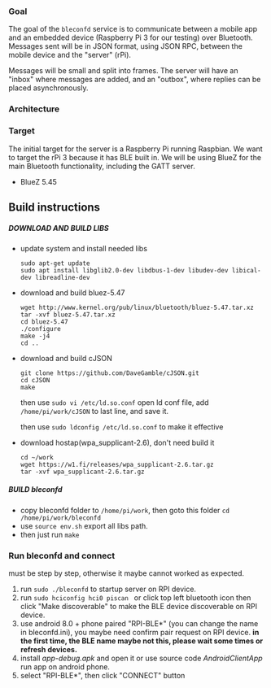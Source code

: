 ### Goal

The goal of the `bleconfd` service is to communicate between a mobile app and an embedded device (Raspberry Pi 3 for our testing) over Bluetooth.  Messages sent will be in JSON format, using JSON RPC, between the mobile device and the "server" (rPi).

Messages will be small and split into frames.  The server will have an "inbox" where messages are added, and an "outbox", where replies can be placed asynchronously.

### Architecture


### Target

The initial target for the server is a Raspberry Pi running Raspbian.  We want to target the rPi 3 because it has BLE built in.  We will be using BlueZ for the main Bluetooth functionality, including the GATT server.

* BlueZ 5.45

## Build instructions

##### DOWNLOAD AND BUILD LIBS

- update system and install needed libs 

  ```
  sudo apt-get update
  sudo apt install libglib2.0-dev libdbus-1-dev libudev-dev libical-dev libreadline-dev
  ```

- download and build bluez-5.47

  ```
  wget http://www.kernel.org/pub/linux/bluetooth/bluez-5.47.tar.xz
  tar -xvf bluez-5.47.tar.xz
  cd bluez-5.47
  ./configure
  make -j4
  cd ..
  ```

- download and build cJSON

  ```
  git clone https://github.com/DaveGamble/cJSON.git
  cd cJSON
  make
  ```
  then use `sudo vi /etc/ld.so.conf` open ld conf file, add `/home/pi/work/cJSON` to last line, and save it.

  then use `sudo ldconfig /etc/ld.so.conf` to make it effective

- download hostap(wpa_supplicant-2.6), don't need build it

  ```
  cd ~/work
  wget https://w1.fi/releases/wpa_supplicant-2.6.tar.gz
  tar -xvf wpa_supplicant-2.6.tar.gz
  ```

##### BUILD bleconfd

- copy bleconfd folder to  `/home/pi/work`, then goto this folder `cd /home/pi/work/bleconfd `
- use `source env.sh` export all libs path.
- then just run `make`



### Run bleconfd and connect

must be step by step, otherwise it maybe cannot worked as expected.

1. run `sudo ./bleconfd`  to startup server on RPI device.
2. run `sudo hciconfig hci0 piscan ` or click top left bluetooth icon then click "Make discoverable" to make the BLE device discoverable on RPI device.
3. use android 8.0 + phone paired "RPI-BLE*" (you can change the name in bleconfd.ini), you maybe need confirm pair request on RPI device.  **in the first time, the BLE name maybe not this, please wait some times or refresh devices.**
4. install *app-debug.apk* and open it or use source code *AndroidClientApp* run app on android phone.
5. select "RPI-BLE*", then click "CONNECT" button

